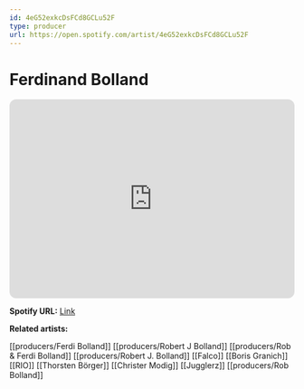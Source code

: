 ```yaml
---
id: 4eG52exkcDsFCd8GCLu52F
type: producer
url: https://open.spotify.com/artist/4eG52exkcDsFCd8GCLu52F
---
```

# Ferdinand Bolland

<iframe style="border-radius:12px" src="https://open.spotify.com/embed/artist/4eG52exkcDsFCd8GCLu52F" width="100%" height="352" frameBorder="0" allowfullscreen="" allow="autoplay; clipboard-write; encrypted-media; fullscreen; picture-in-picture" loading="lazy"></iframe>

**Spotify URL:** [Link](https://open.spotify.com/artist/4eG52exkcDsFCd8GCLu52F)

**Related artists:**

[[producers/Ferdi Bolland]]
[[producers/Robert J Bolland]]
[[producers/Rob & Ferdi Bolland]]
[[producers/Robert J. Bolland]]
[[Falco]]
[[Boris Granich]]
[[RIO]]
[[Thorsten Börger]]
[[Christer Modig]]
[[Jugglerz]]
[[producers/Rob Bolland]]
